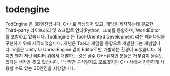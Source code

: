 # todengine
TodEngine 은 3D엔진입니다. C++로 작성되어 있고, 게임을 제작하는데 필요한 Third-party 라이브러리 및 스크립트 언더(Python, Lua)를 통합하며, WorldEditor 를 포함하고 있습니다.
TodEngine 은 Tool-Oriented Development 라는 패러다임을 구현하기 위해 제작되었습니다. 개념은 Tool과 게임을 통합으로 개발한다는 개념입니다.
요즘은 Unity 나 UnrealEngine 같이 Editor로만 개발하는 환경이 되었습니다. 하지만 웬지 저런 에디터 위에서 개발하는 것은 골수 C++유저인 분들은 거부감이 들수도 있다는 생각을 갖고 있습니다. ^^; 약간 구식일지도 모르겠지만 C++상에서 간편하게 사용할 수도 있는 3D엔진을 지향합니다.

